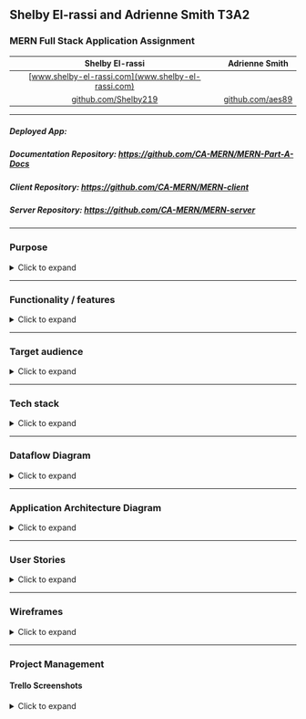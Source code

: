 ## **Shelby El-rassi and Adrienne Smith T3A2**

### MERN Full Stack Application Assignment

|Shelby El-rassi|Adrienne Smith|
|:-------------:|:-------------:|
|[www.shelby-el-rassi.com](www.shelby-el-rassi.com)  |[]() |
|[github.com/Shelby219](www.shelby-el-rassi.com/)  |[github.com/aes89](https://github.com/aes89) |

---

##### Deployed App: 

##### Documentation Repository: https://github.com/CA-MERN/MERN-Part-A-Docs

##### Client Repository: https://github.com/CA-MERN/MERN-client

##### Server Repository: https://github.com/CA-MERN/MERN-server

---
### Purpose
<details>
<summary>Click to expand</summary>

The purpose of this application is for users to be able to enter ingredients which are always on their grocery list/fridge with the intent to search for recipes made up from those ingredients. The idea for this web application stemmed from the situation of the first Australian lockdown of Covid19, in which stores sold out of a lot of popular and favourite grocery items of customers. An application such as this means users can input the ingredients they have currently at home and recipes including these ingredients will be displayed. Along side this factor is the need for users to stick to a grocery budget, so they do not want to be constantly going to the store to get expensive ingredients. Also the type of users using this app are ones that need recipe inspiration for their weekly meals, ones that search recipes based on dietary requirements and excluded ingredients, and also users that are new to the cooking scene and want to start with cooking by just utilising ingredients already at home. This app can help to minimise food waste by helping users to combine items they may not have made a meal with otherwise.

The overall goal of this application is a search application based on user ingredient lists, with the ability to save those recipes, like and review recipes. 

</details>

---
### Functionality / features
<details>
<summary>Click to expand</summary>

#### MVP Features
* User accounts
    * Signup
    * Login
    * Logout
    * Edit details
    * Delete account.
* User dashboard
    * Default Pantry Staples List which can also be add or deleted. (like salt, pepper, olive oil, vinegar)  
    * View grocery list by category.
    * Recipe interaction (saved, liked, reviewed).
* Main Application
    * Grocery input, add and delete. Implement predictive search.
    * Implement alternate ingredient middleware matching eg. Cilantro = coriander if API does not have in place. 
    * Recipe search button on main interface.
    * Return recipes in sorted categories (breakfast, lunch, dinner).
    * Filter feature used for diet filter, prep time . 
    * Save recipes to favourites.
    * Vote and review on best recipes.
</p>

#### Nice to Have Features
* Search History capture.
* User can add a photo of their cooked dish, public or private collection. 
* Oauth with signup and login. 
* Recipes of the week on the home page
* Saved recipes in recipe collections
* categories for ingredients
* filter saved recipes by breakfast/lunch/dinner/snacks.
* review recipe
* view best recipes

</details>

---
### Target audience
<details><summary>Click to expand</summary>

Key Demographics
    - Gender: Anyone, predominantly women.
    - Age: 20-55.
    - Family status: Cooking for self, partner or dependents.
    - Profession: Students, professionals and homemakers.
    - Language: English.
    - Main interests: cooking, health, diet, low waste, saving money, trying new things.

Key Psychographics
    - Dislikes repetitive meals, like variety and new options.
    - Dislikes spending lots of money on lots of ingredients and food waste.
    - Enjoys sharing and preparing meals.

Challenges
    - Finds it difficult to create recipes
    - Has a limited food budget or limited access to ingredients
    - Has an interest in cooking but limitations (eg budget, dietary restrictions, skill).

Preferred Channels
     - Follows celebrity chefs and food themed accounts on social media.
     - Searches for recipes/blogs on Google.

Preferred Content Types
    - Articles.
    - Blog posts.
    - Social media posts.

</details>

---
### Tech stack
<details><summary>Click to expand</summary>

**Design and Planning**
* Trello
* Figma
* xtensio
* Draw.io  
* Slack   

**Frontend**
* HTML5
* CSS3
* React JS
* JavaScript
* JSX
* Material-UI
* Bootstrap
* Axios

**Backend**
* ExpressJS
* Node JS

**Database**
* MongoDB
* Mongoose

**Testing**
* Cypress
* Supertest

**Other**
* Edamam API
* Heroku
* Netlify
</details>

---
### Dataflow Diagram
<details><summary>Click to expand</summary>
![Dataflow Diagram](DataflowDiagram.png)
</details>

---
### Application Architecture Diagram
<details><summary>Click to expand</summary>
![Application Architecture Diagram](app-arch-diagram.png)
</details>

---
### User Stories

<details><summary>Click to expand</summary>

#### Personas
![Sarah Persona](persons/sarah.png)
![Wayne Persona](persons/wayne.png)
![Liza Persona](persons/Eliza.png)
![Bez Persona](persons/bez2.png)

#### Version 1 - MVP
##### Overall User
 
</p>
* As a overall user who is not logged in I can navigate to the home page and:
    * click "Login/Sign Up" and get a pop up.
    * login/sign up using Google Oauth or email/password details.
    * click on any link and be prompted to log in/sign up with a popup. 

* As a overall, logged in user I can navigate to the home page and:
    * navigate to my <a href="#accsettings">account settings</a>.
    * search recipes and be redirected to <a href="#searchresults">search results</a>. 

* As a overall user I navigate to my <a id="accsettings">account settings and:</a>
    * edit my account details.
    * delete my account.

* As an overall user I can see my dash on all pages (once logged in) and:
    * navigate to <a href="#myfridge">My Fridge</a> page.
    * navigate to <a href="#mypantry">My Pantry Staples</a> page.
    * navigate to <a href="#mysaved">My Saved Recipes</a> page.
    * search recipes and be redirected to <a href="#searchresults">search results</a>.
    * navigate to the <a href="#mypreferences">My Preferences</a> page.

* As an overall user I can navigate to <a id="myfridge">My Fridge page</a> and:
    * remove all items from my list with the "Empty My Fridge" button, which will confirm my choice.
    * add ingredients to my list using predictive input.
    * remove ingredients from my list.
    * search for recipes by pressing the "search" button and be redirected to the <a href="#searchresults">results</a> page.
  
* As an overall user I can navigate to <a id="mypantry">My Pantry Staples page</a> and:
    * add a pantry staple.
    * delete a pantry staple.

* As an overall user I can navigate to <a id="mysaved">My Saved Recipes page</a> and:
    * view my saved recipes with their name, category and preparation time.
    * navigate to a <a href="#single">single recipe's</a> page.

* As an overall user, when redirected to the <a id="searchresults">search result</a> page I can:
    * view returned results with their name, category and preparation time.
    * navigate to a <a href="#single">single recipe's</a> page.
    * filter results with the filter button, returning a pop up with filter choices.
    
* As an overall user I can navigate to a <a id="single">single recipe page</a> and:
    * view full details of a recipe including original web address, average user rating, category, preparation time, servings, calories, ingredients, preparation and photo.
    * navigate to the original web address.
    * view how many ingredients I have and how many are required (ie "You have 7/10 required ingredients").
    * rate a recipe.

* As an overall user I can navigate to <a id="mypreferences">My Preferences page</a> and:
    * enter/update preferred dietary requirements (eg vegetarian).
    * enter/update preferred dietary restrictions (eg no nuts).

##### Sarah 
* As a mother and busy worker…
    * I would like to have a tool where I can utilise my current groceries to the fullest.
    * I would like to find some recipe variety for my family.
    * I would like to be able to filter via prep time in case I want a quick and easy recipe.
    * I would like a tool that is simple and easy to use.
    * I would like to see my saved recipes so I can use them another time if I like them.
    * I would like to filter via gluten free due to my child’s allergies.
    * I would like to see the nutrient values in the recipes as I am health conscious.

##### Wayne 
* As a full-time worker and novice chef...
    * I would like to view times on recipes when deciding what to try to cook.
    * I would like a simple interface without confusing options.
    * I would like the app to remember my items so I do not need to reenter staples.
    * I would like to see how many ingredients are missing when selecting a recipe.
    
##### Eliza 
* As a student and vegetarian…
    * I would like to have a tool to find recipe inspiration with my favourite ingredients.
    * I would also like a tool to find dishes with alternatives to my favourite ingredients.
    * I would like to be able to filter recipes based on my dietary needs as a vegetarian.
  
##### Bez 
* As a chef with an egg surplus, an interest in learning different ways to cook them and some extra time for cooking...
    * I would like to save recipes for later.
    * I would like to see how many more ingredients I need without reading the whole recipe.
    * I would like to filter searches by how long a recipe takes, for when I have more/less time.

#### Version 2 - Extra Features

##### Sarah 
* As a mother and busy worker…

##### Wayne 
* As a full-time worker and novice chef...
    * I can see other user's reviews on recipes to decide if I will try it.
    * I would like to limit the amount of ingredients in recipes I search.

##### Eliza 
* As a student and vegetarian…

##### Bez 
* As a chef with an egg surplus, an interest in learning different ways to cook them and some extra time for cooking...
    * I would like to search for a recipe by dish type (eg soup) and ingredients.
    * I would like to search for recipes without an ingredient, for when I am sick of eggs.
    * I would like to search recipes by cuisine type (eg Spanish) so I can choose matching music.

</details>

---
### Wireframes

<details><summary>Click to expand</summary>

#### Mobile
![Mobile Wireframe 1](screenshots/Mobile1.png)
#### Tablet
![Tablet Wireframe 1](screenshots/Tablet1.png)
#### Desktop
![Desktop Wireframe 1](screenshots/Desktop1.png)

</details>

---
### Project Management
#### Trello Screenshots

<details><summary>Click to expand</summary>

![Trello Screen Shot 1](screenshots/trello1.png)
![Trello Screen Shot 2](screenshots/trello2.png)
![Trello Screen Shot 3](screenshots/trello3.png)
</details>